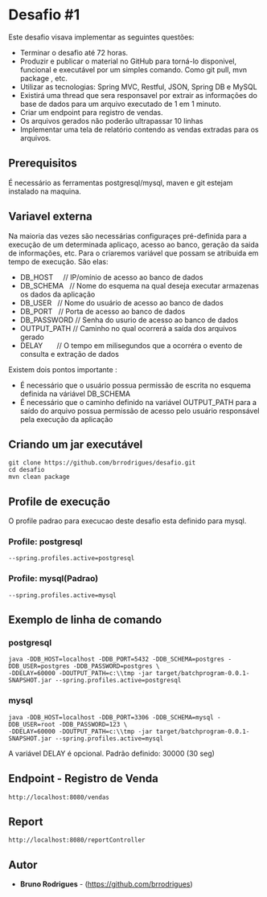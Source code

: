 # Desafio #1

Este desafio visava implementar as seguintes questões: 

* Terminar o desafio até 72 horas.
* Produzir e publicar o material no GitHub para torná-lo disponivel, funcional e executável por um simples comando. Como git pull, mvn package , etc.
* Utilizar as tecnologias: Spring MVC, Restful, JSON, Spring DB e MySQL
* Existirá uma thread que sera responsavel por extrair as informações do base de dados para um arquivo executado de 1 em 1 minuto.
* Criar um endpoint para registro de vendas.
* Os arquivos gerados não poderão ultrapassar 10 linhas
* Implementar uma tela de relatório contendo as vendas extradas para os arquivos.

## Prerequisitos

É necessário as ferramentas postgresql/mysql, maven e git estejam instalado na maquina.

## Variavel externa
Na maioria das vezes são necessárias configuraçes pré-definida para a execução de um determinada aplicaço, acesso ao banco, geração da saida de informações, etc. 
Para o criaremos variável que possam se atribuida em tempo de execução. São elas:

* DB_HOST     // IP/omínio de acesso ao banco de dados
* DB_SCHEMA   // Nome do esquema na qual deseja executar armazenas os dados da aplicação
* DB_USER     // Nome do usuário de acesso ao banco de dados
* DB_PORT     // Porta de acesso ao banco de dados
* DB_PASSWORD // Senha do usurio de acesso ao banco de dados
* OUTPUT_PATH // Caminho no qual ocorrerá a saída dos arquivos gerado
* DELAY       // O tempo em milisegundos que a ocorréra o evento de consulta e extração de dados

Existem dois pontos importante :

* É necessário que o usuário possua permissão de escrita no esquema definida na váriável DB_SCHEMA
* É necessário que o caminho definido na variável OUTPUT_PATH para a saído do arquivo possua permissão de acesso pelo usuário responsável pela execução da aplicação

## Criando um jar executável

```
git clone https://github.com/brrodrigues/desafio.git
cd desafio
mvn clean package
```

## Profile de execução

O profile padrao para execucao deste desafio esta definido para mysql.

### Profile: postgresql

```
--spring.profiles.active=postgresql
```

### Profile: mysql(Padrao)

```
--spring.profiles.active=mysql
```
## Exemplo de linha de comando
### postgresql
```
java -DDB_HOST=localhost -DDB_PORT=5432 -DDB_SCHEMA=postgres -DDB_USER=postgres -DDB_PASSWORD=postgres \
-DDELAY=60000 -DOUTPUT_PATH=c:\\tmp -jar target/batchprogram-0.0.1-SNAPSHOT.jar --spring.profiles.active=postgresql
```
### mysql
```
java -DDB_HOST=localhost -DDB_PORT=3306 -DDB_SCHEMA=mysql -DDB_USER=root -DDB_PASSWORD=123 \
-DDELAY=60000 -DOUTPUT_PATH=c:\\tmp -jar target/batchprogram-0.0.1-SNAPSHOT.jar --spring.profiles.active=mysql
```

A variável DELAY é opcional. Padrão definido: 30000 (30 seg)

## Endpoint - Registro de Venda
```
http://localhost:8080/vendas
```
## Report
```
http://localhost:8080/reportController
```

## Autor

* **Bruno Rodrigues** - (https://github.com/brrodrigues)
